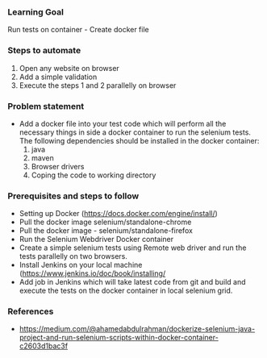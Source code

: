 ### Learning Goal
Run tests on container - Create docker file

### Steps to automate
1. Open any website on <chrome> browser
2. Add a simple validation
3. Execute the steps 1 and 2 parallelly on <firefix> browser 

### Problem statement
- Add a docker file into your test code which will perform all the necessary things in side a docker container to run the selenium tests. The following dependencies should be installed in the docker container:
  1. java
  2. maven
  3. Browser drivers
  4. Coping the code to working directory

### Prerequisites and steps to follow
- Setting up Docker (https://docs.docker.com/engine/install/)
- Pull the docker image selenium/standalone-chrome 
- Pull the docker image - selenium/standalone-firefox
- Run the Selenium Webdriver Docker container
- Create a simple selenium tests using Remote web driver and run the tests parallelly on two browsers.
- Install Jenkins on your local machine (https://www.jenkins.io/doc/book/installing/
- Add job in Jenkins which will take latest code from git and build and execute the tests on the docker container in local selenium grid.
  
### References
- https://medium.com/@ahamedabdulrahman/dockerize-selenium-java-project-and-run-selenium-scripts-within-docker-container-c2603d1bac3f

